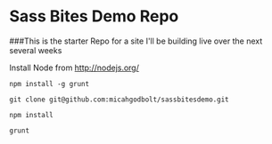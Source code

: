 Sass Bites Demo Repo
=============
###This is the starter Repo for a site I'll be building live over the next several weeks


Install Node from http://nodejs.org/

`npm install -g grunt`

`git clone git@github.com:micahgodbolt/sassbitesdemo.git`

`npm install`

`grunt`

